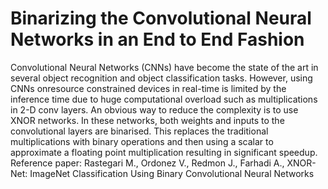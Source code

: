 # Binarizing the Convolutional Neural Networks in an End to End Fashion
Convolutional  Neural  Networks  (CNNs)  have  become the state of the art in several object recognition and object classification tasks.  However, using CNNs onresource constrained devices in real-time is limited by the inference time due to huge computational overload such as multiplications in 2-D conv layers.  An obvious way to reduce the complexity is to use XNOR networks. In these networks, both weights and inputs to the convolutional layers are binarised.  This replaces the traditional multiplications with binary operations and then using a scalar to approximate a floating point multiplication resulting in significant speedup.
Reference paper: Rastegari M., Ordonez V., Redmon J., Farhadi A., XNOR-Net: ImageNet Classification Using Binary Convolutional Neural Networks  
